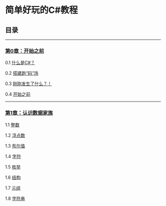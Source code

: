 # 简单好玩的C#教程

## 目录

---


### **[第0章：开始之前](/Chapter_0/Chp_0.md)**


0.1 [什么是C#？](/Chapter_0/Lesson0_1/L0_1.md)


0.2 [搭建跑“码”场](/Chapter_0/Lesson0_2/L0_2.md)


0.3 [刚刚发生了什么？！](/Chapter_0/Lesson0_3/L0_3.md)

0.4 [开始之前](/Chapter_0/Lesson0_4/L0_4.md)

---


### **[第1章：认识数据家族](/Chapter_1/Chp_1.md)**


1.1 [整数](/Chapter_1/Lesson1_1/L1_1.md)


1.2 [浮点数](/Chapter_1/Lesson1_2/L1_2.md)


1.3 [布尔值](/Chapter_1/Lesson1_3/L1_3.md)


1.4 [字符](/Chapter_1/Lesson1_4/L1_4.md)


1.5 [枚举](/Chapter_1/Lesson1_5/L1_5.md)


1.6 [结构](/Chapter_1/Lesson1_6/L1_6.md)


1.7 [元组](/Chapter_1/Lesson1_7/L1_7.md)


1.8 [字符串](/Chapter_1/Lesson1_8/L1_8.md)
